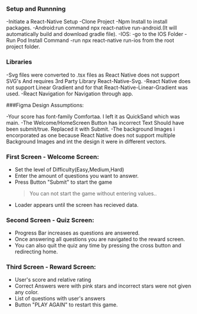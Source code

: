### Setup and Runnning

-Initiate a React-Native Setup
-Clone Project
-Npm Install to install packages.
-Android:run command npx react-native run-android.(It will automatically build and download gradle file).
-IOS:
-go to the IOS Folder
-Run Pod Install Command
-run npx react-native run-ios from the root project folder.

### Libraries

-Svg files were converted to .tsx files as React Native does not support SVG's And requires 3rd Party Library React-Native-Svg.
-React Native does not support Linear Gradient and for that React-Native-Linear-Gradient was used.
-React Navigation for Navigation through app.

###Figma Design Assumptions:

-Your score has font-family Comfortaa. I left it as QuickSand which was main.
-The Welcome/HomeScreen Button has incorrect Text Should have been submit/true. Replaced it with Submit.
-The background Images i encorporated as one because React Native does not support multiple Background Images and int the design it were in different vectors.

### First Screen - Welcome Screen:

- Set the level of Difficulty(Easy,Medium,Hard)
- Enter the amount of questions you want to answer.
- Press Button "Submit" to start the game
  > You can not start the game without entering values..
- Loader appears until the screen has recieved data.

### Second Screen - Quiz Screen:

- Progress Bar increases as questions are answered.
- Once answering all questions you are navigated to the reward screen.
- You can also quit the quiz any time by pressing the cross button and redirecting home.

### Third Screen - Reward Screen:

- User's score and relative rating
- Correct Answers were with pink stars and incorrect stars were not given any color.
- List of questions with user's answers
- Button "PLAY AGAIN" to restart this game.

